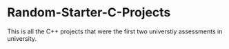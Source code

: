 # Random-Starter-C-Projects
This is all the C++ projects that were the first two universtiy assessments in university.
